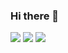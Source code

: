 ### Hi there 👋

<img src="https://img.shields.io/badge/React-3DB7CC?style=flat-square&logo=React&logoColor=white"/></a>
<img src="https://img.shields.io/badge/Redux-A566FF?style=flat-square&logo=Redux&logoColor=white"/></a>
<img src="https://img.shields.io/badge/Javascript-FFE400?style=flat-square&logo=Javascript&logoColor=white"/></a>
<!--
**choonse/choonse** is a ✨ _special_ ✨ repository because its `README.md` (this file) appears on your GitHub profile.

Here are some ideas to get you started:

- 🔭 I’m currently working on ...
- 🌱 I’m currently learning ...
- 👯 I’m looking to collaborate on ...
- 🤔 I’m looking for help with ...
- 💬 Ask me about ...
- 📫 How to reach me: ...
- 😄 Pronouns: ...
- ⚡ Fun fact: ...
-->
